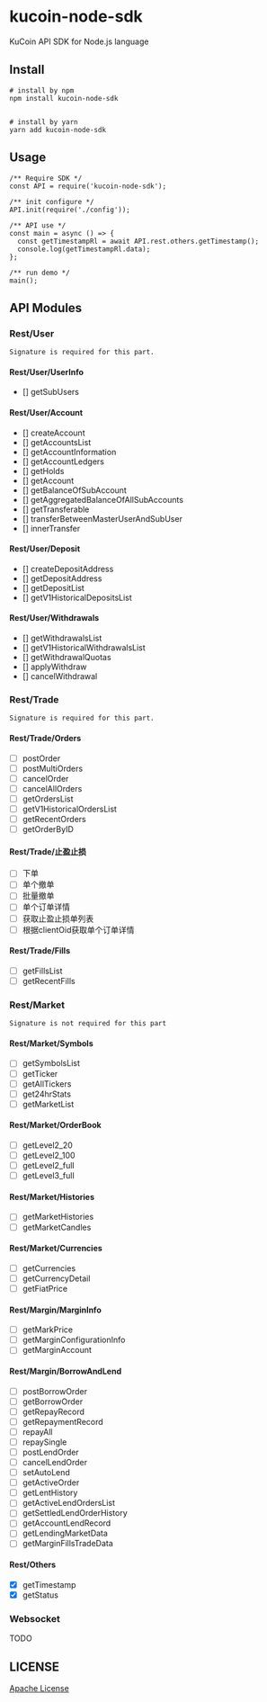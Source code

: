 # kucoin-node-sdk
KuCoin API SDK for Node.js language


## Install
```
# install by npm
npm install kucoin-node-sdk


# install by yarn
yarn add kucoin-node-sdk
```


## Usage

```
/** Require SDK */
const API = require('kucoin-node-sdk');

/** init configure */
API.init(require('./config'));

/** API use */
const main = async () => {
  const getTimestampRl = await API.rest.others.getTimestamp();
  console.log(getTimestampRl.data);
};

/** run demo */
main();
```

## API Modules

### Rest/User
```
Signature is required for this part.
```

#### Rest/User/UserInfo
- [] getSubUsers
#### Rest/User/Account
- [] createAccount
- [] getAccountsList
- [] getAccountInformation
- [] getAccountLedgers
- [] getHolds
- [] getAccount
- [] getBalanceOfSubAccount
- [] getAggregatedBalanceOfAllSubAccounts
- [] getTransferable
- [] transferBetweenMasterUserAndSubUser
- [] innerTransfer
#### Rest/User/Deposit
- [] createDepositAddress
- [] getDepositAddress
- [] getDepositList
- [] getV1HistoricalDepositsList
#### Rest/User/Withdrawals
- [] getWithdrawalsList
- [] getV1HistoricalWithdrawalsList
- [] getWithdrawalQuotas
- [] applyWithdraw
- [] cancelWithdrawal

### Rest/Trade
```
Signature is required for this part.
```

#### Rest/Trade/Orders
- [ ] postOrder
- [ ] postMultiOrders
- [ ] cancelOrder
- [ ] cancelAllOrders
- [ ] getOrdersList
- [ ] getV1HistoricalOrdersList
- [ ] getRecentOrders
- [ ] getOrderByID
#### Rest/Trade/止盈止损
- [ ] 下单
- [ ] 单个撤单
- [ ] 批量撤单
- [ ] 单个订单详情
- [ ] 获取止盈止损单列表
- [ ] 根据clientOid获取单个订单详情
#### Rest/Trade/Fills
- [ ] getFillsList
- [ ] getRecentFills

### Rest/Market
```
Signature is not required for this part
```
#### Rest/Market/Symbols
- [ ] getSymbolsList
- [ ] getTicker
- [ ] getAllTickers
- [ ] get24hrStats
- [ ] getMarketList
#### Rest/Market/OrderBook
- [ ] getLevel2_20
- [ ] getLevel2_100
- [ ] getLevel2_full
- [ ] getLevel3_full
#### Rest/Market/Histories
- [ ] getMarketHistories
- [ ] getMarketCandles
#### Rest/Market/Currencies
- [ ] getCurrencies
- [ ] getCurrencyDetail
- [ ] getFiatPrice
#### Rest/Margin/MarginInfo
- [ ] getMarkPrice
- [ ] getMarginConfigurationInfo
- [ ] getMarginAccount
#### Rest/Margin/BorrowAndLend
- [ ] postBorrowOrder
- [ ] getBorrowOrder
- [ ] getRepayRecord
- [ ] getRepaymentRecord
- [ ] repayAll
- [ ] repaySingle
- [ ] postLendOrder
- [ ] cancelLendOrder
- [ ] setAutoLend
- [ ] getActiveOrder
- [ ] getLentHistory
- [ ] getActiveLendOrdersList
- [ ] getSettledLendOrderHistory
- [ ] getAccountLendRecord
- [ ] getLendingMarketData
- [ ] getMarginFillsTradeData

#### Rest/Others
- [x] getTimestamp
- [x] getStatus

### Websocket
TODO

## LICENSE

[Apache License](LICENSE)

